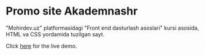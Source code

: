 # Promo site Akademnashr

"Mohirdev.uz" platformasidagi "Front end dasturlash asoslari" kursi asosida, HTML va CSS yordamida tuzilgan sayt.

Click [here](https://sdm-akademnashr.netlify.app) for the live demo.
